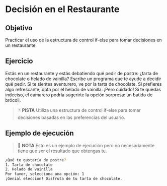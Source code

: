 # Decisión en el Restaurante

## Objetivo

 Practicar el uso de la estructura de control if-else para tomar decisiones en un restaurante.

## Ejercicio

Estás en un restaurante y estás debatiendo qué pedir de postre: ¿tarta de chocolate o helado de vainilla? Escribe un programa que te ayude a decidir qué pedir. Si te sientes aventurero, ve por la tarta de chocolate. Si prefieres algo refrescante, opta por el helado de vainilla. ¡Pero cuidado! Si te quedas indeciso, el camarero podría sugerirte la opción sorpresa: un batido de brócoli.

> :black_joker: **PISTA**
> Utiliza una estructura de control if-else para tomar decisiones basadas en las preferencias del usuario.

## Ejemplo de ejecución

> :pencil: **NOTA**
> Esto es un ejemplo de ejecución pero no necesariamente tiene que ser el resultado que obtengas tu.

~~~sh
¿Qué te gustaría de postre?
1. Tarta de chocolate
2. Helado de vainilla
Por favor, selecciona una opción: 1
¡Genial elección! Disfruta de tu tarta de chocolate.
~~~
